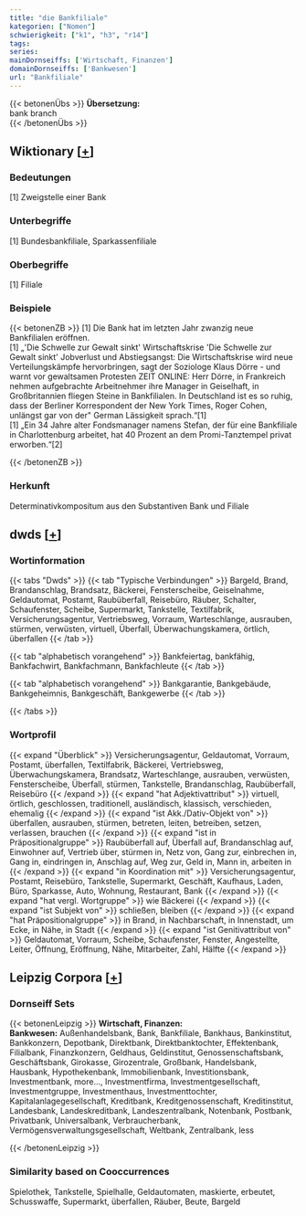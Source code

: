 ```yaml
---
title: "die Bankfiliale"
kategorien: ["Nomen"]
schwierigkeit: ["k1", "h3", "r14"]
tags:
series:
mainDornseiffs: ['Wirtschaft, Finanzen']
domainDornseiffs: ['Bankwesen']
url: "Bankfiliale"
---
```


{{< betonenÜbs >}}
**Übersetzung:**  
bank branch  
{{< /betonenÜbs >}}

## Wiktionary [[+](https://de.wiktionary.org/wiki/Bankfiliale)]

### Bedeutungen
[1] Zweigstelle einer Bank  

### Unterbegriffe
[1] Bundesbankfiliale, Sparkassenfiliale  

### Oberbegriffe
[1] Filiale  

### Beispiele
{{< betonenZB >}}
[1] Die Bank hat im letzten Jahr zwanzig neue Bankfilialen eröffnen.  
[1] „'Die Schwelle zur Gewalt sinkt' Wirtschaftskrise 'Die Schwelle zur Gewalt sinkt' Jobverlust und Abstiegsangst: Die Wirtschaftskrise wird neue Verteilungskämpfe hervorbringen, sagt der Soziologe Klaus Dörre - und warnt vor gewaltsamen Protesten ZEIT ONLINE: Herr Dörre, in Frankreich nehmen aufgebrachte Arbeitnehmer ihre Manager in Geiselhaft, in Großbritannien fliegen Steine in Bankfilialen. In Deutschland ist es so ruhig, dass der Berliner Korrespondent der New York Times, Roger Cohen, unlängst gar von der" German Lässigkeit sprach.“[1]  
[1] „Ein 34 Jahre alter Fondsmanager namens Stefan, der für eine Bankfiliale in Charlottenburg arbeitet, hat 40 Prozent an dem Promi-Tanztempel privat erworben.“[2]  

{{< /betonenZB >}}
### Herkunft
Determinativkompositum aus den Substantiven Bank und Filiale  



## dwds [[+](https://www.dwds.de/wb/Bankfiliale)]

### Wortinformation
{{< tabs "Dwds" >}}
{{< tab "Typische Verbindungen" >}}
Bargeld, Brand, Brandanschlag, Brandsatz, Bäckerei, Fensterscheibe, Geiselnahme, Geldautomat, Postamt, Raubüberfall, Reisebüro, Räuber, Schalter, Schaufenster, Scheibe, Supermarkt, Tankstelle, Textilfabrik, Versicherungsagentur, Vertriebsweg, Vorraum, Warteschlange, ausrauben, stürmen, verwüsten, virtuell, Überfall, Überwachungskamera, örtlich, überfallen
{{< /tab >}}

{{< tab "alphabetisch vorangehend" >}}
Bankfeiertag, bankfähig, Bankfachwirt, Bankfachmann, Bankfachleute
{{< /tab >}}

{{< tab "alphabetisch vorangehend" >}}
Bankgarantie, Bankgebäude, Bankgeheimnis, Bankgeschäft, Bankgewerbe
{{< /tab >}}

{{< /tabs >}}

### Wortprofil
{{< expand "Überblick" >}} Versicherungsagentur, Geldautomat, Vorraum, Postamt, überfallen, Textilfabrik, Bäckerei, Vertriebsweg, Überwachungskamera, Brandsatz, Warteschlange, ausrauben, verwüsten, Fensterscheibe, Überfall, stürmen, Tankstelle, Brandanschlag, Raubüberfall, Reisebüro {{< /expand >}}
{{< expand "hat Adjektivattribut" >}} virtuell, örtlich, geschlossen, traditionell, ausländisch, klassisch, verschieden, ehemalig {{< /expand >}}
{{< expand "ist Akk./Dativ-Objekt von" >}} überfallen, ausrauben, stürmen, betreten, leiten, betreiben, setzen, verlassen, brauchen {{< /expand >}}
{{< expand "ist in Präpositionalgruppe" >}} Raubüberfall auf, Überfall auf, Brandanschlag auf, Einwohner auf, Vertrieb über, stürmen in, Netz von, Gang zur, einbrechen in, Gang in, eindringen in, Anschlag auf, Weg zur, Geld in, Mann in, arbeiten in {{< /expand >}}
{{< expand "in Koordination mit" >}} Versicherungsagentur, Postamt, Reisebüro, Tankstelle, Supermarkt, Geschäft, Kaufhaus, Laden, Büro, Sparkasse, Auto, Wohnung, Restaurant, Bank {{< /expand >}}
{{< expand "hat vergl. Wortgruppe" >}} wie Bäckerei {{< /expand >}}
{{< expand "ist Subjekt von" >}} schließen, bleiben {{< /expand >}}
{{< expand "hat Präpositionalgruppe" >}} in Brand, in Nachbarschaft, in Innenstadt, um Ecke, in Nähe, in Stadt {{< /expand >}}
{{< expand "ist Genitivattribut von" >}} Geldautomat, Vorraum, Scheibe, Schaufenster, Fenster, Angestellte, Leiter, Öffnung, Eröffnung, Nähe, Mitarbeiter, Zahl, Hälfte {{< /expand >}}

## Leipzig Corpora [[+](https://corpora.uni-leipzig.de/en/res?word=Bankfiliale&corpusId=deu_newscrawl-public_2018)]

### Dornseiff Sets
{{< betonenLeipzig >}}
**Wirtschaft, Finanzen:**  
**Bankwesen:** Außenhandelsbank, Bank, Bankfiliale, Bankhaus, Bankinstitut, Bankkonzern, Depotbank, Direktbank, Direktbanktochter, Effektenbank, Filialbank, Finanzkonzern, Geldhaus, Geldinstitut, Genossenschaftsbank, Geschäftsbank, Girokasse, Girozentrale, Großbank, Handelsbank, Hausbank, Hypothekenbank, Immobilienbank, Investitionsbank, Investmentbank, more..., Investmentfirma, Investmentgesellschaft, Investmentgruppe, Investmenthaus, Investmenttochter, Kapitalanlagegesellschaft, Kreditbank, Kreditgenossenschaft, Kreditinstitut, Landesbank, Landeskreditbank, Landeszentralbank, Notenbank, Postbank, Privatbank, Universalbank, Verbraucherbank, Vermögensverwaltungsgesellschaft, Weltbank, Zentralbank, less  

{{< /betonenLeipzig >}}

### Similarity based on Cooccurrences
Spielothek, Tankstelle, Spielhalle, Geldautomaten, maskierte, erbeutet, Schusswaffe, Supermarkt, überfallen, Räuber, Beute, Bargeld

